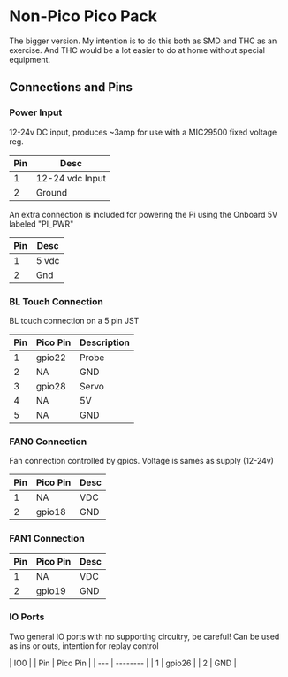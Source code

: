 # Non-Pico Pico Pack

The bigger version. My intention is to do this both as SMD and THC as an exercise. And THC would be a lot easier to do at home without special equipment.

## Connections and Pins

### Power Input

12-24v DC input, produces ~3amp for use with a MIC29500 fixed voltage reg.

| Pin | Desc            |
| --- | --------------- |
| 1   | 12-24 vdc Input |
| 2   | Ground          |

An extra connection is included for powering the Pi using the Onboard 5V labeled "PI_PWR"

| Pin | Desc  |
| --- | ----- |
| 1   | 5 vdc |
| 2   | Gnd   |

### BL Touch Connection

BL touch connection on a 5 pin JST

| Pin | Pico Pin | Description |
| --- | -------- | ----------- |
| 1   | gpio22   | Probe       |
| 2   | NA       | GND         |
| 3   | gpio28   | Servo       |
| 4   | NA       | 5V          |
| 5   | NA       | GND         |

### FAN0 Connection

Fan connection controlled by gpios. Voltage is sames as supply (12-24v)

| Pin | Pico Pin | Desc |
| --- | -------- | ---- |
| 1   | NA       | VDC  |
| 2   | gpio18   | GND  |

### FAN1 Connection

| Pin | Pico Pin | Desc |
| --- | -------- | ---- |
| 1   | NA       | VDC  |
| 2   | gpio19   | GND  |

### IO Ports

Two general IO ports with no supporting circuitry, be careful! Can be used as ins or outs, intention for replay control

| IO0 |
| Pin | Pico Pin |
| --- | -------- |
| 1   | gpio26   |
| 2   | GND      |
